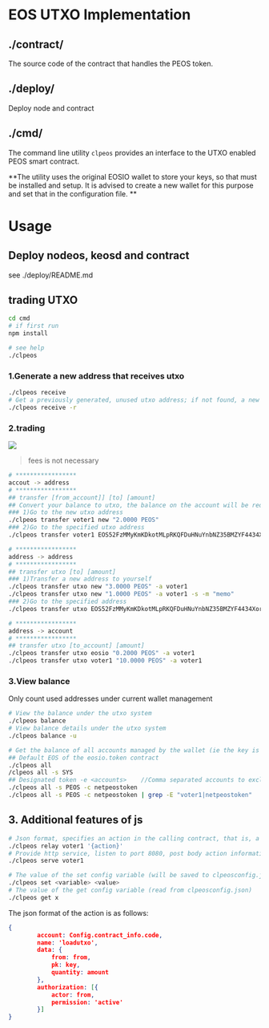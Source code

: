 # EOS UTXO Implementation

## ./contract/

The source code of the contract that handles the PEOS token. 

## ./deploy/

Deploy node and contract

## ./cmd/

The command line utility `clpeos` provides an interface to the UTXO 
enabled PEOS smart contract. 

**The utility uses the original EOSIO wallet to store your keys, so that
must be installed and setup. It is advised to create a new wallet for this purpose and set that in the configuration file.  **

# Usage

## Deploy nodeos, keosd and contract
see ./deploy/README.md

## trading UTXO
```bash
cd cmd
# if first run
npm install

# see help
./clpeos
```

### 1.Generate a new address that receives utxo
```bash
./clpeos receive
# Get a previously generated, unused utxo address; if not found, a new one is automatically generated
./clpeos receive -r
```

### 2.trading
![](https://miro.medium.com/max/4012/1*9Mh0fzsxsJtNxaC1gF3p4Q.png)
> fees is not necessary

```bash
# *****************
accout -> address
# *****************
## transfer [from_account]] [to] [amount]
## Convert your balance to utxo, the balance on the account will be reduced, and the balance on the address will increase.
### 1)Go to the new utxo address
./clpeos transfer voter1 new "2.0000 PEOS" 
### 2)Go to the specified utxo address
./clpeos transfer voter1 EOS52FzMMyKmKDkotMLpRKQFDuHNuYnbNZ35BMZYF4434XorypqkB "1.0000 PEOS" 

# *****************
address -> address
# *****************
## transfer utxo [to] [amount]
### 1)Transfer a new address to yourself
./clpeos transfer utxo new "3.0000 PEOS" -a voter1 
./clpeos transfer utxo new "1.0000 PEOS" -a voter1 -s -m "memo"
### 2)Go to the specified address
./clpeos transfer utxo EOS52FzMMyKmKDkotMLpRKQFDuHNuYnbNZ35BMZYF4434XorypqkB "0.5000 PEOS" -a voter1

# *****************
address -> account
# *****************
## transfer utxo [to_account] [amount]
./clpeos transfer utxo eosio "0.2000 PEOS" -a voter1
./clpeos transfer utxo voter1 "10.0000 PEOS" -a voter1
```

### 3.View balance
Only count used addresses under current wallet management
```bash
# View the balance under the utxo system
./clpeos balance
# View balance details under the utxo system
./clpeos balance -u

# Get the balance of all accounts managed by the wallet (ie the key is kept in this wallet)
## Default EOS of the eosio.token contract
./clpeos all
/clpeos all -s SYS
## Designated token -e <accounts>    //Comma separated accounts to exclude
./clpeos all -s PEOS -c netpeostoken 
./clpeos all -s PEOS -c netpeostoken | grep -E "voter1|netpeostoken"
```

## 3. Additional features of js

```bash
# Json format, specifies an action in the calling contract, that is, a function
./clpeos relay voter1 '{action}'
# Provide http service, listen to port 8080, post body action information, json format
./clpeos serve voter1

# The value of the set config variable (will be saved to clpeosconfig.json)
./clpeos set <variable> <value>
# The value of the get config variable (read from clpeosconfig.json)
./clpeos get x 

```

The json format of the action is as follows:
```json
{
        account: Config.contract_info.code,
        name: 'loadutxo',
        data: {
            from: from,
            pk: key,
            quantity: amount
        },
        authorization: [{
            actor: from,
            permission: 'active'
        }]
}
```

